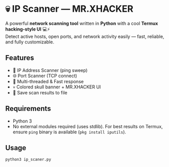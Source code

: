 # 💀 IP Scanner — MR.XHACKER

A powerful **network scanning tool** written in **Python** with a cool **Termux hacking-style UI** 💻⚡  
Detect active hosts, open ports, and network activity easily — fast, reliable, and fully customizable.

## Features
- 🎯 IP Address Scanner (ping sweep)  
- 🌐 Port Scanner (TCP connect)  
- 📶 Multi-threaded & Fast response  
- 💀 Colored skull banner + MR.XHACKER UI  
- 💾 Save scan results to file

## Requirements
- Python 3  
- No external modules required (uses stdlib). For best results on Termux, ensure `ping` binary is available (`pkg install iputils`).

## Usage
```bash
python3 ip_scaner.py
